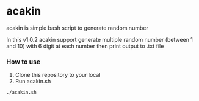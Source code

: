# acakin

acakin is simple bash script to generate random number

In this v1.0.2 acakin support generate multiple random number (between 1 and 10) with 6 digit at each number then print output to .txt file

### How to use

1. Clone this repository to your local
2. Run acakin.sh

  `./acakin.sh`